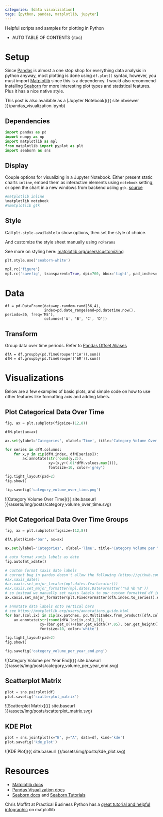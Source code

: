 ```yaml
---
categories: [data visualization]
tags: [python, pandas, matplotlib, jupyter]
---
```


Helpful scripts and samples for plotting in Python

<!-- excerpt separator -->

* AUTO TABLE OF CONTENTS
{:toc}

# Setup

Since [Pandas](https://pandas.pydata.org/) is almost a one stop shop for everything data analysis in python anyway, most plotting is done using `df.plot()` syntax, however, you must import [Matplotlib](https://matplotlib.org/index.html) since this is a dependency. I would also recommend installing [Seaborn](https://seaborn.pydata.org/) for more interesting plot types and statistical features. Plus it has a nice native style.  

This post is also available as a [Jupyter Notebook]({{ site.nbviewer }}/pandas_visualization.ipynb)  

## Dependencies

```python
import pandas as pd
import numpy as np
import matplotlib as mpl
from matplotlib import pyplot as plt
import seaborn as sns
```

## Display

Couple options for visualizing in a Jupyter Notebook. Either present static charts `inline`, embed them as interactive elements using `notebook` setting, or open the chart in a new windows from backend usiing `gtk`.  [source](http://ipython.readthedocs.io/en/stable/interactive/plotting.html)

```python
#matplotlib inline
%matplotlib notebook
#%matplotlib gtk
```

## Style

Call `plt.style.available` to show options, then set the style of choice.  

And customize the style sheet manually using `rcParams`  

See more on styling here: [matplotlib.org/users/customizing](https://matplotlib.org/users/customizing.html)  

```python
plt.style.use('seaborn-white')

mpl.rc('figure')
mpl.rc('savefig', transparent=True, dpi=700, bbox='tight', pad_inches=.05, format='png')
```

# Data

```
df = pd.DataFrame(data=np.random.rand(36,4),
                  index=pd.date_range(end=pd.datetime.now(), periods=36, freq='MS'),
                  columns=['A', 'B', 'C', 'D'])
```

## Transform

Group data over time periods. Refer to [Pandas Offset Aliases](http://pandas.pydata.org/pandas-docs/stable/timeseries.html#offset-aliases)  

```
dfA = df.groupby(pd.TimeGrouper('1A')).sum()
dfM = df.groupby(pd.TimeGrouper('6M')).sum()
```

# Visualizations

Below are a few examples of basic plots, and simple code on how to use other features like formatting axis and adding labels.  

## Plot Categorical Data Over Time  

```python
fig, ax = plt.subplots(figsize=(12,8))

dfM.plot(ax=ax)

ax.set(ylabel='Categories', xlabel='Time', title='Category Volume Over Time')

for series in dfM.columns:
    for x,y in zip(dfM.index, dfM[series]):
        ax.annotate(str(round(y,2)),
                    xy=(x,y+(.01*dfM.values.max())),
                    fontsize=10, color='grey')

fig.tight_layout(pad=2)
fig.show()

fig.savefig('category_volume_over_time.png')
```

![Category Volume Over Time]({{ site.baseurl }}/assets/img/posts/category_volume_over_time.svg)  

## Plot Categorical Data Over Time Groups

```python
fig, ax = plt.subplots(figsize=(12,8))

dfA.plot(kind='bar', ax=ax)

ax.set(ylabel='Categories', xlabel='Time', title='Category Volume per Year End')

# auto format xaxis labels as date
fig.autofmt_xdate()

# custom format xaxis date labels
# current bug in pandas doesn't allow the following (https://github.com/pandas-dev/pandas/issues/1918)
#ax.xaxis_date()
#ax.xaxis.set_major_locator(mpl.dates.YearLocator())
#ax.xaxis.set_major_formatter(mpl.dates.DateFormatter('%d %b %Y'))
# so instead we manually set xaxis labels to our custom formatted df index as series of strings
ax.xaxis.set_major_formatter(plt.FixedFormatter(dfA.index.to_series().dt.strftime('%b %Y')))

# annotate data labels onto vertical bars
# see https://matplotlib.org/users/annotations_guide.html
for bar,(col,ix) in zip(ax.patches, pd.MultiIndex.from_product([dfA.columns,dfA.index])):
    ax.annotate(str(round(dfA.loc[ix,col],2)),
                xy=(bar.get_x()+(bar.get_width()*.05), bar.get_height()-(dfA.values.max()*.05)),
                fontsize=10, color='white')

fig.tight_layout(pad=2)
fig.show()

fig.savefig('category_volume_per_year_end.png')
```

![Category Volume per Year End]({{ site.baseurl }}/assets/img/posts/category_volume_per_year_end.svg)  

## Scatterplot Matrix

```python
plot = sns.pairplot(df)
plot.savefig('scatterplot_matrix')
```

![Scatterplot Matrix]({{ site.baseurl }}/assets/img/posts/scatterplot_matrix.svg)  

## KDE Plot

```python
plot = sns.jointplot(x="B", y="A", data=df, kind='kde')
plot.savefig('kde_plot')
```

![KDE Plot]({{ site.baseurl }}/assets/img/posts/kde_plot.svg)  

# Resources

- [Matplotlib docs](https://matplotlib.org/contents.html)  
- [Pandas Visualization docs](https://pandas.pydata.org/pandas-docs/stable/visualization.html)  
- [Seaborn docs](https://seaborn.pydata.org/api.html) and [Seaborn Tutorials](https://seaborn.pydata.org/tutorial.html#tutorial)  

Chris Moffitt at Practical Business Python has a [great tutorial and helpful infographic](http://pbpython.com/effective-matplotlib.html) on matplotlib  

